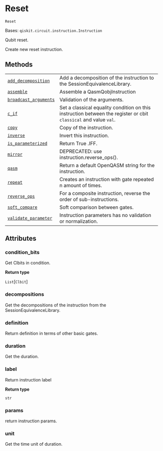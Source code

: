 # Reset



`Reset`

Bases: `qiskit.circuit.instruction.Instruction`

Qubit reset.

Create new reset instruction.

## Methods

|                                                                                                                                                       |                                                                                                                  |
| ----------------------------------------------------------------------------------------------------------------------------------------------------- | ---------------------------------------------------------------------------------------------------------------- |
| [`add_decomposition`](qiskit.circuit.Reset.add_decomposition#qiskit.circuit.Reset.add_decomposition "qiskit.circuit.Reset.add_decomposition")         | Add a decomposition of the instruction to the SessionEquivalenceLibrary.                                         |
| [`assemble`](qiskit.circuit.Reset.assemble#qiskit.circuit.Reset.assemble "qiskit.circuit.Reset.assemble")                                             | Assemble a QasmQobjInstruction                                                                                   |
| [`broadcast_arguments`](qiskit.circuit.Reset.broadcast_arguments#qiskit.circuit.Reset.broadcast_arguments "qiskit.circuit.Reset.broadcast_arguments") | Validation of the arguments.                                                                                     |
| [`c_if`](qiskit.circuit.Reset.c_if#qiskit.circuit.Reset.c_if "qiskit.circuit.Reset.c_if")                                                             | Set a classical equality condition on this instruction between the register or cbit `classical` and value `val`. |
| [`copy`](qiskit.circuit.Reset.copy#qiskit.circuit.Reset.copy "qiskit.circuit.Reset.copy")                                                             | Copy of the instruction.                                                                                         |
| [`inverse`](qiskit.circuit.Reset.inverse#qiskit.circuit.Reset.inverse "qiskit.circuit.Reset.inverse")                                                 | Invert this instruction.                                                                                         |
| [`is_parameterized`](qiskit.circuit.Reset.is_parameterized#qiskit.circuit.Reset.is_parameterized "qiskit.circuit.Reset.is_parameterized")             | Return True .IFF.                                                                                                |
| [`mirror`](qiskit.circuit.Reset.mirror#qiskit.circuit.Reset.mirror "qiskit.circuit.Reset.mirror")                                                     | DEPRECATED: use instruction.reverse\_ops().                                                                      |
| [`qasm`](qiskit.circuit.Reset.qasm#qiskit.circuit.Reset.qasm "qiskit.circuit.Reset.qasm")                                                             | Return a default OpenQASM string for the instruction.                                                            |
| [`repeat`](qiskit.circuit.Reset.repeat#qiskit.circuit.Reset.repeat "qiskit.circuit.Reset.repeat")                                                     | Creates an instruction with gate repeated n amount of times.                                                     |
| [`reverse_ops`](qiskit.circuit.Reset.reverse_ops#qiskit.circuit.Reset.reverse_ops "qiskit.circuit.Reset.reverse_ops")                                 | For a composite instruction, reverse the order of sub-instructions.                                              |
| [`soft_compare`](qiskit.circuit.Reset.soft_compare#qiskit.circuit.Reset.soft_compare "qiskit.circuit.Reset.soft_compare")                             | Soft comparison between gates.                                                                                   |
| [`validate_parameter`](qiskit.circuit.Reset.validate_parameter#qiskit.circuit.Reset.validate_parameter "qiskit.circuit.Reset.validate_parameter")     | Instruction parameters has no validation or normalization.                                                       |

## Attributes



### condition\_bits

Get Clbits in condition.

**Return type**

`List`\[`Clbit`]



### decompositions

Get the decompositions of the instruction from the SessionEquivalenceLibrary.



### definition

Return definition in terms of other basic gates.



### duration

Get the duration.



### label

Return instruction label

**Return type**

`str`



### params

return instruction params.



### unit

Get the time unit of duration.

